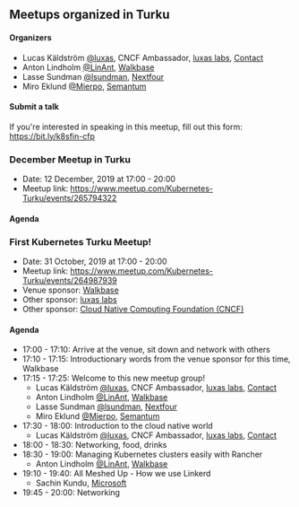 ## Meetups organized in Turku

#### Organizers

 - Lucas Käldström [@luxas](https://github.com/luxas), CNCF Ambassador, [luxas labs](https://luxaslabs.com), [Contact](https://www.cncf.io/speaker/luxas)
 - Anton Lindholm [@LinAnt](https://github.com/LinAnt), [Walkbase](https://www.walkbase.com/)
 - Lasse Sundman [@lsundman](https://github.com/lsundman), [Nextfour](https://www.nextfour.com/)
 - Miro Eklund [@Mierpo](https://github.com/Mierpo), [Semantum](https://www.semantum.fi)

#### Submit a talk

If you're interested in speaking in this meetup, fill out this form: https://bit.ly/k8sfin-cfp

### December Meetup in Turku

 - Date: 12 December, 2019 at 17:00 - 20:00
 - Meetup link: https://www.meetup.com/Kubernetes-Turku/events/265794322

#### Agenda


### First Kubernetes Turku Meetup!

 - Date: 31 October, 2019 at 17:00 - 20:00
 - Meetup link: https://www.meetup.com/Kubernetes-Turku/events/264987939
 - Venue sponsor: [Walkbase](https://www.walkbase.com/)
 - Other sponsor: [luxas labs](https://luxaslabs.com)
 - Other sponsor: [Cloud Native Computing Foundation (CNCF)](https://www.cncf.io/)

#### Agenda

 - 17:00 - 17:10: Arrive at the venue, sit down and network with others 
 - 17:10 - 17:15: Introductionary words from the venue sponsor for this time, Walkbase 
 - 17:15 - 17:25: Welcome to this new meetup group! 
   - Lucas Käldström [@luxas](https://github.com/luxas), CNCF Ambassador, [luxas labs](https://luxaslabs.com), [Contact](https://www.cncf.io/speaker/luxas)
   - Anton Lindholm [@LinAnt](https://github.com/LinAnt), [Walkbase](https://www.walkbase.com/)
   - Lasse Sundman [@lsundman](https://github.com/lsundman), [Nextfour](https://www.nextfour.com/)
   - Miro Eklund [@Mierpo](https://github.com/Mierpo), [Semantum](https://www.semantum.fi)
 - 17:30 - 18:00: Introduction to the cloud native world 
   - Lucas Käldström [@luxas](https://github.com/luxas), CNCF Ambassador, [luxas labs](https://luxaslabs.com), [Contact](https://www.cncf.io/speaker/luxas)
 - 18:00 - 18:30: Networking, food, drinks 
 - 18:30 - 19:00: Managing Kubernetes clusters easily with Rancher 
   - Anton Lindholm [@LinAnt](https://github.com/LinAnt), [Walkbase](https://www.walkbase.com/)
 - 19:10 - 19:40: All Meshed Up - How we use Linkerd 
   - Sachin Kundu, [Microsoft](https://www.microsoft.com)
 - 19:45 - 20:00: Networking 
